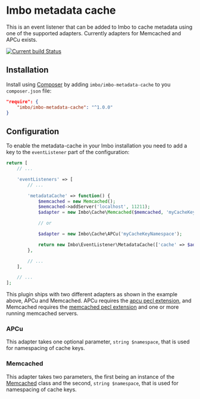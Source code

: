 # Imbo metadata cache
This is an event listener that can be added to Imbo to cache metadata using one of the supported adapters. Currently adapters for Memcached and APCu exists.

[![Current build Status](https://secure.travis-ci.org/imbo/imbo-metadata-cache.png)](http://travis-ci.org/imbo/imbo-metadata-cache)

## Installation
Install using [Composer](http://getcomposer.org) by adding `imbo/imbo-metadata-cache` to you `composer.json` file:

```json
"require": {
    "imbo/imbo-metadata-cache": "^1.0.0"
}
```

## Configuration
To enable the metadata-cache in your Imbo installation you need to add a key to the `eventListener` part of the configuration:

```php
return [
    // ...

    'eventListeners' => [
        // ...

        'metadataCache' => function() {
            $memcached = new Memcached();
            $memcached->addServer('localhost', 11211);
            $adapter = new Imbo\Cache\Memcached($memcached, 'myCacheKeyNamespace');

            // or

            $adapter = new Imbo\Cache\APCu('myCacheKeyNamespace');

            return new Imbo\EventListener\MetadataCache(['cache' => $adapter]);
        },

        // ...
    ],

    // ...
];
```

This plugin ships with two different adapters as shown in the example above, APCu and Memcached. APCu requires the [apcu pecl extension](http://pecl.php.net/package/apcu), and Memcached requires the [memcached pecl extension](http://pecl.php.net/package/memcached) and one or more running memcached servers.

### APCu
This adapter takes one optional parameter, `string $namespace`, that is used for namespacing of cache keys.

### Memcached
This adapter takes two parameters, the first being an instance of the [Memcached](http://php.net/manual/en/class.memcached.php) class and the second, `string $namespace`, that is used for namespacing of cache keys.

